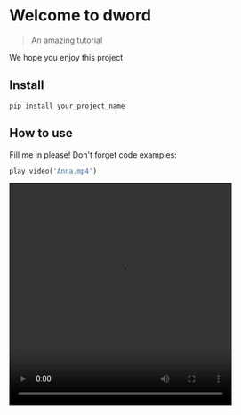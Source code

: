 # Welcome to dword
> An amazing tutorial


We hope you enjoy this project

## Install

`pip install your_project_name`

## How to use

Fill me in please! Don't forget code examples:

```python
play_video('Anna.mp4')
```




<video src="Anna.mp4" controls  width="400"  height="400">
      Your browser does not support the <code>video</code> element.
    </video>


